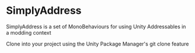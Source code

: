 # SimplyAddress

SimplyAddress is a set of MonoBehaviours for  using Unity Addressables in a modding context

Clone into your project using the Unity Package Manager's git clone feature
